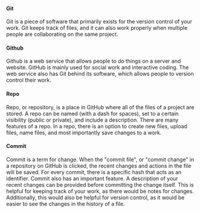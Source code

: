 #### Git
Git is a piece of software that primarily exists for the version control of your work. Git keeps track of files, and it can also work properly when multiple people are collaborating on the same project. 

#### Github
Github is a web service that allows people to do things on a server and website. GitHub is mainly used for social work and interactive coding. The web service also has Git behind its software, which allows people to version control their work.

#### Repo
Repo, or repository, is a place in GitHub where all of the files of a project are stored. A repo can be named (with a dash for spaces), set to a certain visibility (public or private), and include a description. There are many features of a repo. In a repo, there is an option to create new files, upload files, name files, and most importantly save changes to a work. 

#### Commit
Commit is a term for change. When the "commit file", or "commit change" in a repository on GitHub is clicked, the recent changes and actions in the file will be saved. For every commit, there is a specific hash that acts as an identifier. Commit also has an important feature. A description of your recent changes can be provided before committing the change itself. This is helpful for keeping track of your work, as there would be notes for changes. Additionally, this would also be helpful for version control, as it would be easier to see the changes in the history of a file.

